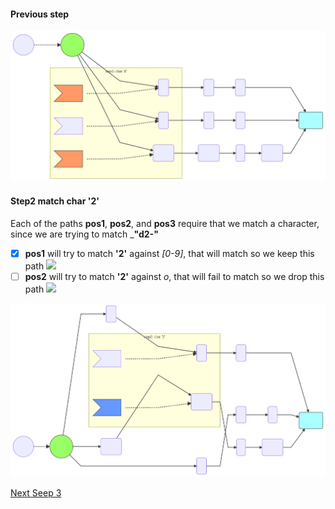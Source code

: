#### Previous step

![](regex-graph-2.svg)

#### Step2 match char __'2'__

Each of the paths __pos1__, __pos2__, and __pos3__ require that we match a character, since we are trying to match ___"d2-"__

- [x] __pos1__ will try to match __'2'__ against _[0-9]_, that will match so we keep this path <image src="https://upload.wikimedia.org/wikipedia/commons//e/ef/Thumbs_up_font_awesome.svg" height="20px">
- [ ] __pos2__ will try to match __'2'__ against _o_, that will fail to match so we drop this path <image src="https://upload.wikimedia.org/wikipedia/commons/5/5d/Thumbs_down_font_awesome.svg" height="20px">

![](regex-graph-3.svg)

[Next Seep 3](step3.md)
